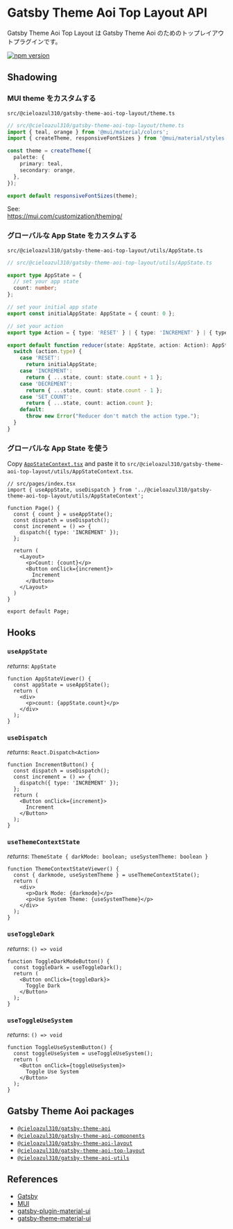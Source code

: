 # Gatsby Theme Aoi Top Layout API

Gatsby Theme Aoi Top Layout は Gatsby Theme Aoi のためのトップレイアウトプラグインです。

[![npm version](https://badge.fury.io/js/@cieloazul310%2Fgatsby-theme-aoi-top-layout.svg)](https://badge.fury.io/js/@cieloazul310%2Fgatsby-theme-aoi-top-layout)

## Shadowing

### MUI theme をカスタムする

`src/@cieloazul310/gatsby-theme-aoi-top-layout/theme.ts`

```typescript
// src/@cieloazul310/gatsby-theme-aoi-top-layout/theme.ts
import { teal, orange } from '@mui/material/colors';
import { createTheme, responsiveFontSizes } from '@mui/material/styles';

const theme = createTheme({
  palette: {
    primary: teal,
    secondary: orange,
  },
});

export default responsiveFontSizes(theme);
```

See:  
<https://mui.com/customization/theming/>

### グローバルな App State をカスタムする

`src/@cieloazul310/gatsby-theme-aoi-top-layout/utils/AppState.ts`

```typescript
// src/@cieloazul310/gatsby-theme-aoi-top-layout/utils/AppState.ts

export type AppState = {
  // set your app state
  count: number;
};

// set your initial app state
export const initialAppState: AppState = { count: 0 };

// set your action
export type Action = { type: 'RESET' } | { type: 'INCREMENT' } | { type: 'DECREMENT' } | { type: 'SET_COUNT'; count: number };

export default function reducer(state: AppState, action: Action): AppState {
  switch (action.type) {
    case 'RESET':
      return initialAppState;
    case 'INCREMENT':
      return { ...state, count: state.count + 1 };
    case 'DECREMENT':
      return { ...state, count: state.count - 1 };
    case 'SET_COUNT':
      return { ...state, count: action.count };
    default:
      throw new Error("Reducer don't match the action type.");
  }
}
```

### グローバルな App State を使う

Copy [`AppStateContext.tsx`](https://github.com/cieloazul310/gatsby-aoi/blob/main/packages/gatsby-theme-aoi-top-layout/src/utils/AppStateContext.tsx) and paste it to `src/@cieloazul310/gatsby-theme-aoi-top-layout/utils/AppStateContext.tsx`.

```tsx
// src/pages/index.tsx
import { useAppState, useDispatch } from '../@cieloazul310/gatsby-theme-aoi-top-layout/utils/AppStateContext';

function Page() {
  const { count } = useAppState();
  const dispatch = useDispatch();
  const increment = () => {
    dispatch({ type: 'INCREMENT' });
  };

  return (
    <Layout>
      <p>Count: {count}</p>
      <Button onClick={increment}>
        Increment
      </Button>
    </Layout>
  )
}

export default Page;
```

## Hooks

### `useAppState`

*returns*: `AppState`

```tsx
function AppStateViewer() {
  const appState = useAppState();
  return (
    <div>
      <p>count: {appState.count}</p>
    </div>
  );
}
```

### `useDispatch`

*returns*: `React.Dispatch<Action>`

```tsx
function IncrementButton() {
  const dispatch = useDispatch();
  const increment = () => {
    dispatch({ type: 'INCREMENT' });
  };
  return (
    <Button onClick={increment}>
      Increment
    </Button>
  );
}
```

### `useThemeContextState`

*returns*: `ThemeState { darkMode: boolean; useSystemTheme: boolean }`

```tsx
function ThemeContextStateViewer() {
  const { darkmode, useSystemTheme } = useThemeContextState();
  return (
    <div>
      <p>Dark Mode: {darkmode}</p>
      <p>Use System Theme: {useSystemTheme}</p>
    </div>
  );
}
```

### `useToggleDark`

*returns*: `() => void`

```tsx
function ToggleDarkModeButton() {
  const toggleDark = useToggleDark();
  return (
    <Button onClick={toggleDark}>
      Toggle Dark
    </Button>
  );
}
```

### `useToggleUseSystem`

*returns*: `() => void`

```tsx
function ToggleUseSystemButton() {
  const toggleUseSystem = useToggleUseSystem();
  return (
    <Button onClick={toggleUseSystem}>
      Toggle Use System
    </Button>
  );
}
```

## Gatsby Theme Aoi packages

- [`@cieloazul310/gatsby-theme-aoi`]
- [`@cieloazul310/gatsby-theme-aoi-components`]
- [`@cieloazul310/gatsby-theme-aoi-layout`]
- [`@cieloazul310/gatsby-theme-aoi-top-layout`]
- [`@cieloazul310/gatsby-theme-aoi-utils`]

## References

- [Gatsby]
- [MUI]
- [gatsby-plugin-material-ui](https://github.com/hupe1980/gatsby-plugin-material-ui)
- [gatsby-theme-material-ui](https://github.com/hupe1980/gatsby-theme-material-ui)

[Gatsby]: https://www.gatsbyjs.com/ "Gatsby"
[MUI]: https://mui.org/ "MUI"

[Gatsby Themes]: https://gatsbyjs.com/docs/themes/ "Themes"
[Gatsby Starters]: https://www.gatsbyjs.com/docs/starters/ "Gatsby Starters"
[Shadowing]: https://www.gatsbyjs.com/docs/how-to/plugins-and-themes/shadowing/ "Shadowing in Gatsby Themes"
[Gatsby Link]: https://www.gatsbyjs.com/docs/reference/built-in-components/gatsby-link/ "Gatsby Link API"

[`@cieloazul310/gatsby-theme-aoi`]: https://github.com/cieloazul310/gatsby-aoi/tree/main/packages/gatsby-theme-aoi
[`@cieloazul310/gatsby-theme-aoi-components`]: https://github.com/cieloazul310/gatsby-aoi/tree/main/packages/gatsby-theme-aoi-components
[`@cieloazul310/gatsby-theme-aoi-layout`]: https://github.com/cieloazul310/gatsby-aoi/tree/main/packages/gatsby-theme-aoi-layout
[`@cieloazul310/gatsby-theme-aoi-top-layout`]: https://github.com/cieloazul310/gatsby-aoi/tree/main/packages/gatsby-theme-aoi-top-layout
[`@cieloazul310/gatsby-theme-aoi-utils`]: https://github.com/cieloazul310/gatsby-aoi/tree/main/packages/gatsby-theme-aoi-utils